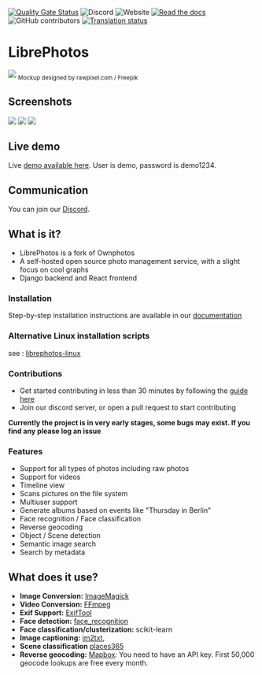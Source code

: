 [![Quality Gate Status](https://sonarcloud.io/api/project_badges/measure?project=LibrePhotos_ownphotos&metric=alert_status)](https://sonarcloud.io/dashboard?id=LibrePhotos_ownphotos) ![Discord](https://img.shields.io/discord/784619049208250388?style=plastic) ![Website](https://img.shields.io/website?down_color=lightgrey&down_message=offline&style=plastic&up_color=blue&up_message=online&url=https%3A%2F%2Flibrephotos.com)
[![Read the docs](https://img.shields.io/static/v1?label=Read&message=the%20docs&color=blue&style=plastic)](https://docs.librephotos.com/) ![GitHub contributors](https://img.shields.io/github/contributors/librephotos/librephotos?style=plastic)
<a href="https://hosted.weblate.org/engage/librephotos/">
<img src="https://hosted.weblate.org/widgets/librephotos/-/librephotos-frontend/svg-badge.svg" alt="Translation status" />
</a>

# LibrePhotos

![](https://github.com/LibrePhotos/librephotos/blob/dev/screenshots/mockups_main_fhd.png?raw=true)
<sub>Mockup designed by rawpixel.com / Freepik</sub>
## Screenshots

![](https://github.com/librephotos/librephotos/blob/dev/screenshots/photo_manage.png?raw=true)
![](https://github.com/librephotos/librephotos/blob/dev/screenshots/photo_info_fhd.png?raw=true)
![](https://github.com/librephotos/librephotos/blob/dev/screenshots/more_to_discover.png?raw=true)

## Live demo
Live [demo available here](https://demo2.librephotos.com/).
User is demo, password is demo1234.

## Communication
You can join our [Discord](https://discord.gg/xwRvtSDGWb).

## What is it?

- LibrePhotos is a fork of Ownphotos
- A self-hosted open source photo management service, with a slight focus on cool graphs
- Django backend and React frontend

### Installation
Step-by-step installation instructions are available in our [documentation](https://docs.librephotos.com/1/standard_install/)

### Alternative Linux installation scripts
see : [librephotos-linux](https://github.com/LibrePhotos/librephotos-linux)

### Contributions
- Get started contributing in less than 30 minutes by following the [guide here](https://github.com/LibrePhotos/librephotos-docker)
- Join our discord server, or open a pull request to start contributing

**Currently the project is in very early stages, some bugs may exist. If you find any please log an issue**

### Features

  - Support for all types of photos including raw photos
  - Support for videos
  - Timeline view
  - Scans pictures on the file system
  - Multiuser support
  - Generate albums based on events like "Thursday in Berlin"
  - Face recognition / Face classification
  - Reverse geocoding
  - Object / Scene detection
  - Semantic image search
  - Search by metadata

## What does it use?

- **Image Conversion:** [ImageMagick](https://github.com/ImageMagick/ImageMagick) 
- **Video Conversion:** [FFmpeg](https://github.com/FFmpeg/FFmpeg)
- **Exif Support:** [ExifTool](https://github.com/exiftool/exiftool)
- **Face detection:** [face_recognition](https://github.com/ageitgey/face_recognition) 
- **Face classification/clusterization:** scikit-learn
- **Image captioning:** [im2txt](https://github.com/HughKu/Im2txt), 
- **Scene classification** [places365](http://places.csail.mit.edu/)
- **Reverse geocoding:** [Mapbox](https://www.mapbox.com/): You need to have an API key. First 50,000 geocode lookups are free every month.

